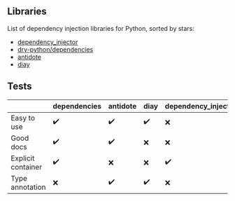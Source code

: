 

## Libraries

List of dependency injection libraries for Python, sorted by stars:

+ [dependency_injector](https://github.com/ets-labs/python-dependency-injector)
+ [dry-python/dependencies](https://dependencies.readthedocs.io/en/latest/usage.html)
+ [antidote](https://antidote.readthedocs.io/en/stable/tutorial.html)
+ [diay](https://github.com/anlutro/diay.py)

## Tests

|                    | dependencies       | antidote            | diay               |dependency_injector |
|--------------------|--------------------|---------------------|--------------------|--------------------|
| Easy to use        | :heavy_check_mark: | :heavy_check_mark:  | :heavy_check_mark: | :x:                |
| Good docs          | :heavy_check_mark: | :heavy_check_mark:  | :x:                | :x:                |
| Explicit container | :heavy_check_mark: | :x:                 | :x:                | :heavy_check_mark: |
| Type annotation    | :x:                | :heavy_check_mark:  | :heavy_check_mark: | :x:                |
